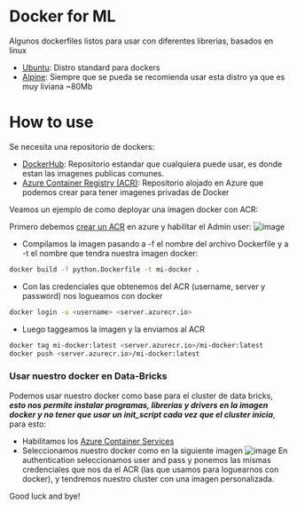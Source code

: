 # Docker for ML
Algunos dockerfiles listos para usar con diferentes librerias, basados en linux
- [Ubuntu](https://ubuntu.com/):
  Distro standard para dockers
- [Alpine](https://alpinelinux.org/): 
  Siempre que se pueda se recomienda usar esta distro ya que es muy liviana ~80Mb


# How to use
Se necesita una repositorio de dockers:
- [DockerHub](https://hub.docker.com/):
  Repositorio estandar que cualquiera puede usar, es donde estan las imagenes publicas comunes.
- [Azure Container Registry (ACR)](https://docs.microsoft.com/en-us/azure/container-registry/):
  Repositorio alojado en Azure que podemos crear para tener imagenes privadas de Docker
  
Veamos un ejemplo de como deployar una imagen docker con ACR:

Primero debemos [crear un ACR](https://docs.microsoft.com/en-us/azure/container-registry/container-registry-get-started-portal#create-a-container-registry) en azure y habilitar el Admin user:
![image](https://docs.microsoft.com/en-us/azure/container-registry/media/container-registry-authentication/auth-portal-01.png)

- Compilamos la imagen pasando a -f el nombre del archivo Dockerfile y a -t el nombre que tendra nuestra imagen docker:
``` bash
docker build -f python.Dockerfile -t mi-docker . 
```
- Con las credenciales que obtenemos del ACR (username, server y password) nos logueamos con docker
```bash
docker login -u <username> <server.azurecr.io>
```
- Luego taggeamos la imagen y la enviamos al ACR
```bash
docker tag mi-docker:latest <server.azurecr.io>/mi-docker:latest
docker push <server.azurecr.io>/mi-docker:latest
```

### Usar nuestro docker en Data-Bricks

Podemos usar nuestro docker como base para el cluster de data bricks, ***esto nos permite instalar programas, librerias y drivers 
en la imagen docker y no tener que usar un init_script cada vez que el cluster inicia***, para esto:

- Habilitamos los [Azure Container Services](https://docs.microsoft.com/es-es/azure/databricks/administration-guide/clusters/container-services)
- Seleccionamos nuestro docker como en la siguiente imagen 
![image](https://docs.microsoft.com/es-es/azure/databricks/_static/images/clusters/custom-container-azure.png)
  En authentication seleccionamos user and pass y ponemos las mismas credenciales que nos da 
  el ACR (las que usamos para loguearnos con docker), y tendremos nuestro cluster con una imagen personalizada.
  

Good luck and bye!
